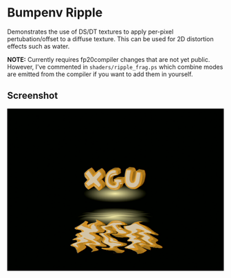 # Bumpenv Ripple

Demonstrates the use of DS/DT textures to apply per-pixel pertubation/offset to a diffuse texture. This can be used for 2D distortion effects such as water.

**NOTE:** Currently requires fp20compiler changes that are not yet public. However, I've commented in `shaders/ripple_frag.ps` which combine modes are emitted from the compiler if you want to add them in yourself.

## Screenshot
![bumpenv_ripple](/_screenshots/bumpenv_ripple.png)
